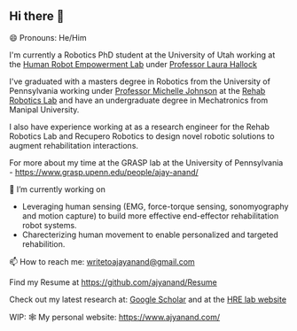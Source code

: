 ## Hi there 👋

<!--
**ajyanand/ajyanand** is a ✨ _special_ ✨ repository because its `README.md` (this file) appears on your GitHub profile.

Here are some ideas to get you started:

- 🔭 I’m currently working on ...
- 🌱 I’m currently learning ...
- 👯 I’m looking to collaborate on ...
- 🤔 I’m looking for help with ...
- 💬 Ask me about ...
- 📫 How to reach me: ...
- 😄 Pronouns: ...
- ⚡ Fun fact: ...
-->
😄 Pronouns: He/Him

I'm currently a Robotics PhD student at the University of Utah working at the [Human Robot Empowerment Lab](https://hrelab.mech.utah.edu/) under [Professor Laura Hallock](https://scholar.google.com/citations?user=9D82kRYAAAAJ&hl=en)

I've graduated with a masters degree in Robotics from the University of Pennsylvania working under [Professor Michelle Johnson](https://scholar.google.com/citations?user=Bdlf-Z4AAAAJ&hl=en&oi=ao) at the [Rehab Robotics Lab](https://www.med.upenn.edu/rehabilitation-robotics-lab/) and have an undergraduate degree in Mechatronics from Manipal University.

I also have experience working at as a research engineer for the Rehab Robotics Lab and Recupero Robotics to design novel robotic solutions to augment rehabilitation interactions.

For more about my time at the GRASP lab at the University of Pennsylvania - https://www.grasp.upenn.edu/people/ajay-anand/

🔭 I’m currently working on

- Leveraging human sensing (EMG, force-torque sensing, sonomyography and motion capture) to build more effective end-effector rehabilitation robot systems.
- Charecterizing human movement to enable personalized and targeted rehabilition.

📫 How to reach me: writetoajayanand@gmail.com
 
Find my Resume at https://github.com/ajyanand/Resume

Check out my latest research at: [Google Scholar](https://scholar.google.com/citations?user=GR_ky2wAAAAJ&hl=en&oi=ao) and at the [HRE lab website](https://hrelab.mech.utah.edu/publication/)

WIP:
🕸️ My personal website: https://www.ajyanand.com/
